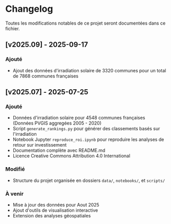 # Changelog

Toutes les modifications notables de ce projet seront documentées dans ce fichier.

## [v2025.09] - 2025-09-17

### Ajouté
- Ajout des données d'irradiation solaire de 3320 communes pour un total de 7868 communes françaises

## [v2025.07] - 2025-07-25

### Ajouté
- Données d'irradiation solaire pour 4548 communes françaises (Données PVGIS aggregées 2005 - 2020)
- Script `generate_rankings.py` pour générer des classements basés sur l'irradiation
- Notebook Jupyter `reproduce_roi.ipynb` pour reproduire les analyses de retour sur investissement
- Documentation complète avec README.md
- Licence Creative Commons Attribution 4.0 International

### Modifié
- Structure du projet organisée en dossiers `data/`, `notebooks/`, et `scripts/`


### À venir
- Mise à jour des données pour Aout 2025
- Ajout d'outils de visualisation interactive
- Extension des analyses géospatiales

